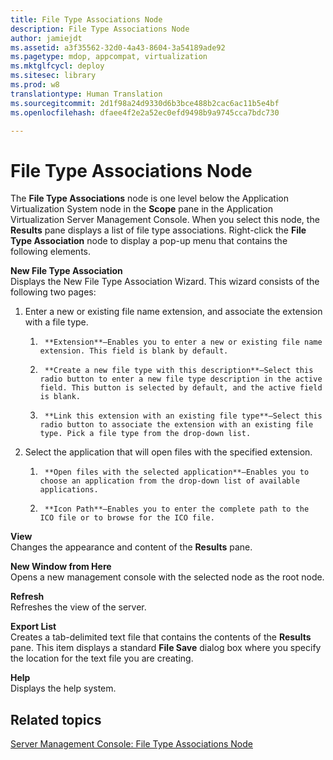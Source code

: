 ```yaml
---
title: File Type Associations Node
description: File Type Associations Node
author: jamiejdt
ms.assetid: a3f35562-32d0-4a43-8604-3a54189ade92
ms.pagetype: mdop, appcompat, virtualization
ms.mktglfcycl: deploy
ms.sitesec: library
ms.prod: w8
translationtype: Human Translation
ms.sourcegitcommit: 2d1f98a24d9330d6b3bce488b2cac6ac11b5e4bf
ms.openlocfilehash: dfaee4f2e2a52ec0efd9498b9a9745cca7bdc730

---
```



# File Type Associations Node


The **File Type Associations** node is one level below the Application Virtualization System node in the **Scope** pane in the Application Virtualization Server Management Console. When you select this node, the **Results** pane displays a list of file type associations. Right-click the **File Type Association** node to display a pop-up menu that contains the following elements.

<a href="" id="new-file-type-association"></a>**New File Type Association**  
Displays the New File Type Association Wizard. This wizard consists of the following two pages:

1.  Enter a new or existing file name extension, and associate the extension with a file type.

    1.  
            **Extension**—Enables you to enter a new or existing file name extension. This field is blank by default.

    2.  
            **Create a new file type with this description**—Select this radio button to enter a new file type description in the active field. This button is selected by default, and the active field is blank.

    3.  
            **Link this extension with an existing file type**—Select this radio button to associate the extension with an existing file type. Pick a file type from the drop-down list.

2.  Select the application that will open files with the specified extension.

    1.  
            **Open files with the selected application**—Enables you to choose an application from the drop-down list of available applications.

    2.  
            **Icon Path**—Enables you to enter the complete path to the ICO file or to browse for the ICO file.

<a href="" id="view"></a>**View**  
Changes the appearance and content of the **Results** pane.

<a href="" id="new-window-from-here"></a>**New Window from Here**  
Opens a new management console with the selected node as the root node.

<a href="" id="refresh"></a>**Refresh**  
Refreshes the view of the server.

<a href="" id="export-list"></a>**Export List**  
Creates a tab-delimited text file that contains the contents of the **Results** pane. This item displays a standard **File Save** dialog box where you specify the location for the text file you are creating.

<a href="" id="help"></a>**Help**  
Displays the help system.

## Related topics


[Server Management Console: File Type Associations Node](server-management-console-file-type-associations-node.md)

 

 








<!--HONumber=Jun16_HO4-->



